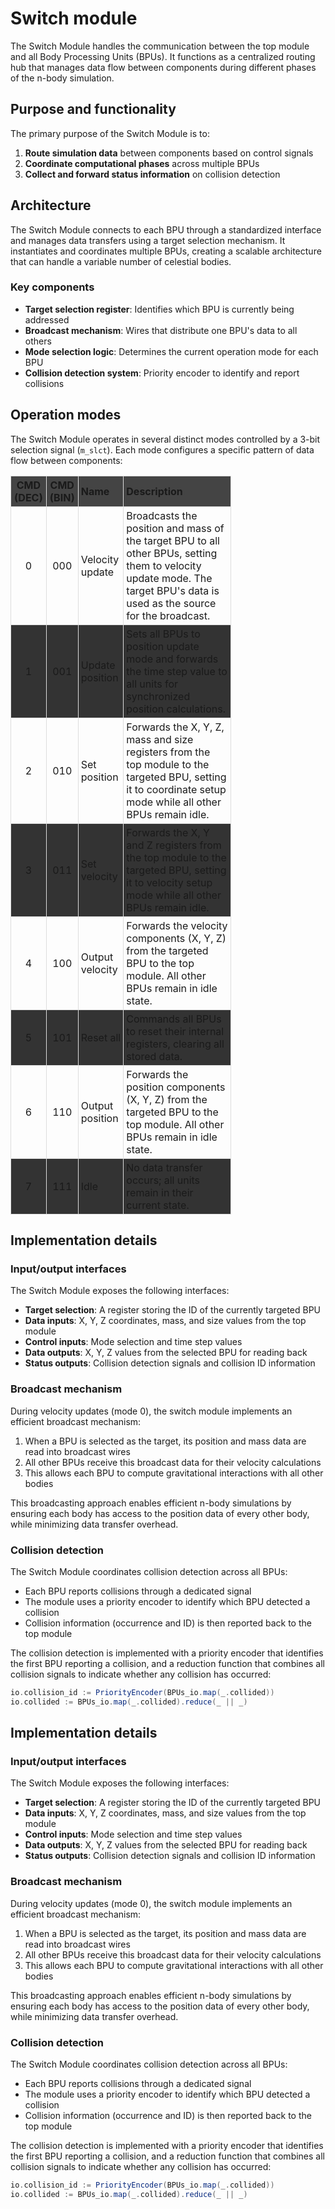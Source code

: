 # Switch module
<style>
table {
  border-collapse: collapse;
  width: 70%;
  margin-bottom: 1em;
}

th, td {
  border: 1px solid #ddd;
  padding: 4px;
  text-align: left;
}

tr:nth-child(even) {
  background-color: #333;
}

th {
  background-color: #444;
}
</style>
The Switch Module handles the communication between the top module and all Body Processing Units (BPUs). It functions as a centralized routing hub that manages data flow between components during different phases of the n-body simulation.

## Purpose and functionality

The primary purpose of the Switch Module is to:

1. **Route simulation data** between components based on control signals
2. **Coordinate computational phases** across multiple BPUs
3. **Collect and forward status information** on collision detection

## Architecture

The Switch Module connects to each BPU through a standardized interface and manages data transfers using a target selection mechanism. It instantiates and coordinates multiple BPUs, creating a scalable architecture that can handle a variable number of celestial bodies.


### Key components

- **Target selection register**: Identifies which BPU is currently being addressed
- **Broadcast mechanism**: Wires that distribute one BPU's data to all others
- **Mode selection logic**: Determines the current operation mode for each BPU
- **Collision detection system**: Priority encoder to identify and report collisions

## Operation modes

The Switch Module operates in several distinct modes controlled by a 3-bit selection signal (`m_slct`). Each mode configures a specific pattern of data flow between components:

<div class="table-wrapper" markdown="block">

| **CMD (DEC)** | **CMD (BIN)** | **Name** | **Description** |
|:-------------:|:-------------:|:---------|:----------------|
| 0 | 000 | Velocity update | Broadcasts the position and mass of the target BPU to all other BPUs, setting them to velocity update mode. The target BPU's data is used as the source for the broadcast. |
| 1 | 001 | Update position | Sets all BPUs to position update mode and forwards the time step value to all units for synchronized position calculations. |
| 2 | 010 | Set position | Forwards the X, Y, Z, mass and size registers from the top module to the targeted BPU, setting it to coordinate setup mode while all other BPUs remain idle. |
| 3 | 011 | Set velocity | Forwards the X, Y and Z registers from the top module to the targeted BPU, setting it to velocity setup mode while all other BPUs remain idle. |
| 4 | 100 | Output velocity | Forwards the velocity components (X, Y, Z) from the targeted BPU to the top module. All other BPUs remain in idle state. |
| 5 | 101 | Reset all | Commands all BPUs to reset their internal registers, clearing all stored data. |
| 6 | 110 | Output position | Forwards the position components (X, Y, Z) from the targeted BPU to the top module. All other BPUs remain in idle state. |
| 7 | 111 | Idle | No data transfer occurs; all units remain in their current state. |

</div>

## Implementation details

### Input/output interfaces

The Switch Module exposes the following interfaces:

- **Target selection**: A register storing the ID of the currently targeted BPU
- **Data inputs**: X, Y, Z coordinates, mass, and size values from the top module
- **Control inputs**: Mode selection and time step values
- **Data outputs**: X, Y, Z values from the selected BPU for reading back
- **Status outputs**: Collision detection signals and collision ID information

### Broadcast mechanism

During velocity updates (mode 0), the switch module implements an efficient broadcast mechanism:

1. When a BPU is selected as the target, its position and mass data are read into broadcast wires
2. All other BPUs receive this broadcast data for their velocity calculations
3. This allows each BPU to compute gravitational interactions with all other bodies

This broadcasting approach enables efficient n-body simulations by ensuring each body has access to the position data of every other body, while minimizing data transfer overhead.

### Collision detection

The Switch Module coordinates collision detection across all BPUs:

- Each BPU reports collisions through a dedicated signal
- The module uses a priority encoder to identify which BPU detected a collision
- Collision information (occurrence and ID) is then reported back to the top module

The collision detection is implemented with a priority encoder that identifies the first BPU reporting a collision, and a reduction function that combines all collision signals to indicate whether any collision has occurred:

```scala
io.collision_id := PriorityEncoder(BPUs_io.map(_.collided))
io.collided := BPUs_io.map(_.collided).reduce(_ || _)
```

## Implementation details

### Input/output interfaces

The Switch Module exposes the following interfaces:

- **Target selection**: A register storing the ID of the currently targeted BPU
- **Data inputs**: X, Y, Z coordinates, mass, and size values from the top module
- **Control inputs**: Mode selection and time step values
- **Data outputs**: X, Y, Z values from the selected BPU for reading back
- **Status outputs**: Collision detection signals and collision ID information

### Broadcast mechanism

During velocity updates (mode 0), the switch module implements an efficient broadcast mechanism:

1. When a BPU is selected as the target, its position and mass data are read into broadcast wires
2. All other BPUs receive this broadcast data for their velocity calculations
3. This allows each BPU to compute gravitational interactions with all other bodies

This broadcasting approach enables efficient n-body simulations by ensuring each body has access to the position data of every other body, while minimizing data transfer overhead.

### Collision detection

The Switch Module coordinates collision detection across all BPUs:

- Each BPU reports collisions through a dedicated signal
- The module uses a priority encoder to identify which BPU detected a collision
- Collision information (occurrence and ID) is then reported back to the top module

The collision detection is implemented with a priority encoder that identifies the first BPU reporting a collision, and a reduction function that combines all collision signals to indicate whether any collision has occurred:

```scala
io.collision_id := PriorityEncoder(BPUs_io.map(_.collided))
io.collided := BPUs_io.map(_.collided).reduce(_ || _)
```

